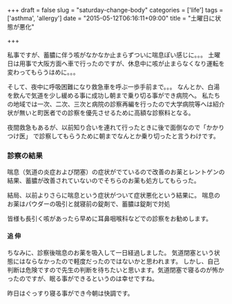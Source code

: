 +++
draft = false
slug = "saturday-change-body"
categories = ['life']
tags = ['asthma', 'allergy']
date = "2015-05-12T06:16:11+09:00"
title = "土曜日に状態が悪化"

+++

私事ですが、蓄膿に伴う咳がなかなか止まらずついに喘息ぽい感じに。。。
土曜日は用事で大阪方面へ車で行ったのですが、休息中に咳が止まらなくなり運転を変わってもらうはめに。。。

<!--more-->

そして、夜中に呼吸困難になり救急車を呼ぶ一歩手前まで。。。
なんとか、白湯を飲んで気道を少し緩める事に成功し朝まで乗り切る事ができ病院へ。
私たちの地域では一次、二次、三次と病院の診察再編を行ったので大学病院等へは紹介状が無いと町医者での診察を優先させるために高額な診察料となる。

夜間救急もあるが、以前知り合いを連れて行ったときに後で面倒なので「かかりつけ医」 で診察してもらうために朝までなんとか乗り切ったと言うわけです。

### 診察の結果

喘息（気道の炎症および閉塞）の症状がでているので改善のお薬とレントゲンの結果、蓄膿が改善されていないのでそちらのお薬も処方してもらった。

結局、以前よりさらに喘息という症状がついて症状悪化という結果に。
喘息のお薬はパウダーの吸引と就寝前の錠剤で、蓄膿は錠剤で対処

皆様も長引く咳があったら早めに耳鼻咽喉科などでの診察をお勧めします。


#### 追 伸

ちなみに、診察後喘息のお薬を吸入して一日経過しました。
気道閉塞という状態にはならなかったので軽度だったのではないかと思われます。
しかし、自己判断は危険ですので先生の判断を待ちたいと思います。気道閉塞で寝るのが怖かったのですが、眠る事ができるというのは幸せですね。

昨日はぐっすり寝る事ができ今朝は快調です。
